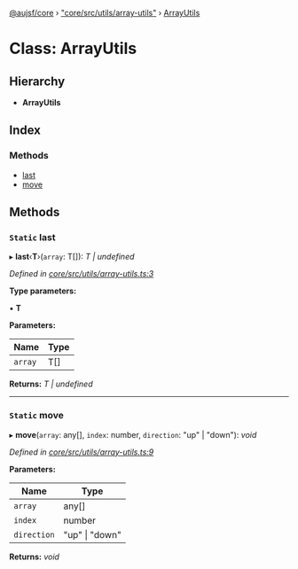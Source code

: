 [@aujsf/core](../README.md) › ["core/src/utils/array-utils"](../modules/_core_src_utils_array_utils_.md) › [ArrayUtils](_core_src_utils_array_utils_.arrayutils.md)

# Class: ArrayUtils

## Hierarchy

* **ArrayUtils**

## Index

### Methods

* [last](_core_src_utils_array_utils_.arrayutils.md#static-last)
* [move](_core_src_utils_array_utils_.arrayutils.md#static-move)

## Methods

### `Static` last

▸ **last**‹**T**›(`array`: T[]): *T | undefined*

*Defined in [core/src/utils/array-utils.ts:3](https://github.com/jbockle/au-jsonschema-form/blob/ffdfbe8/packages/core/src/utils/array-utils.ts#L3)*

**Type parameters:**

▪ **T**

**Parameters:**

Name | Type |
------ | ------ |
`array` | T[] |

**Returns:** *T | undefined*

___

### `Static` move

▸ **move**(`array`: any[], `index`: number, `direction`: "up" | "down"): *void*

*Defined in [core/src/utils/array-utils.ts:9](https://github.com/jbockle/au-jsonschema-form/blob/ffdfbe8/packages/core/src/utils/array-utils.ts#L9)*

**Parameters:**

Name | Type |
------ | ------ |
`array` | any[] |
`index` | number |
`direction` | "up" &#124; "down" |

**Returns:** *void*
